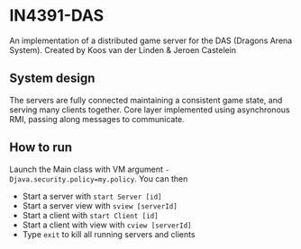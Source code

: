 # IN4391-DAS
An implementation of a distributed game server for the DAS (Dragons Arena System).
Created by Koos van der Linden & Jeroen Castelein

## System design
The servers are fully connected maintaining a consistent game state, and serving many clients together.
Core layer implemented using asynchronous RMI, passing along messages to communicate.

## How to run
Launch the Main class with VM argument `-Djava.security.policy=my.policy`.
You can then
- Start a server with `start Server [id]`
- Start a server view with `sview [serverId]`
- Start a client with `start Client [id]`
- Start a client with view with `cview [serverId]`
- Type `exit` to kill all running servers and clients